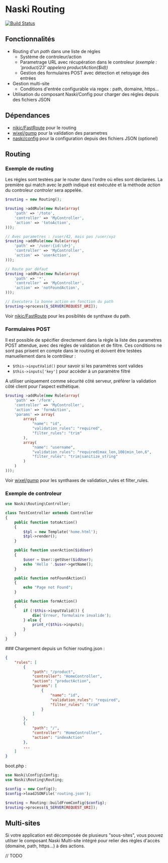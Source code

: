 # Naski Routing

[![Build Status](https://travis-ci.org/Doelia/routing.svg?branch=master)](https://travis-ci.org/Doelia/routing)


## Fonctionnalités
- Routing d'un *path* dans une liste de régles
    - Système de controleur/action
    - Parametrage URL avec récupération dans le controleur *(exemple : 'product/23' appelera productAction($id))*
    - Gestion des formulaires POST avec détection et netoyage des entrées
- Gestion multi-site
    - Conditions d'entrée configurable via regex : path, domaine, https...
- Utilisation du composant Naski/Config pour charger des régles depuis des fichiers JSON

## Dépendances

- [nikic/FastRoute](https://github.com/nikic/FastRoute) pour le routing
- [wixel/gump](https://github.com/Wixel/GUMP) pour la validation des parametres
- [naski/config](https://github.com/doelia/naski-config) pour la configuration depuis des fichiers JSON (optionel)


## Routing

### Exemple de routing
Les régles sont testées par le router dans l'ordre où elles sont déclarées. La première qui match avec le *path* indiqué est exécutée et la méthode *action* du controleur *controler* sera appelée.

```php
$routing = new Routing();

$routing >addRule(new Rule(array(
    'path' => '/toto',
    'controller' => 'MyController',
    'action' => 'totoAction',
)));

// Avec parametres : /user/42, mais pas /user/xyz
$routing >addRule(new Rule(array(
    'path' => '/user:{id:\d+}',
    'controller' => 'MyController',
    'action' => 'userAction',
)));

// Route par défaut
$routing >addRule(new Rule(array(
    'path' => '*',
    'controller' => 'MyController',
    'action' => 'notFoundAction',
)));

// Executera la bonne action en fonction du path
$routing->process($_SERVER[REQUEST_URI]);
```
Voir [nikic/FastRoute](https://github.com/nikic/FastRoute) pour les posiblités de synthaxe du path.

### Formulaires POST
Il est possible de spécifier directement dans la règle la liste des parametres POST attendue, avec des régles de validation et de filtre. Ces conditions ne sont pas prisent en compte dans le routing et doivent être testées manuellement dans le contrôleur :
- `$this->inputValid()` pour savoir si les paramètres sont valides
- `$this->inputs['key']` pour accèder à un paramètre filtré

A utiliser uniquement comme sécurité côté serveur, préférer la validation côté client pour l'aspect esthétique.

```php
$routing >addRule(new Rule(array(
    'path' => '/form',
    'controller' => 'MyController',
    'action' => 'formAction',
    'params' => array(
        array(
            "name": "id",
            "validation_rules": "required",
            "filter_rules": "trim"
        ),
        array(
            "name": "username",
            "validation_rules": "required|max_len,100|min_len,6",
            "filter_rules": "trim|sanitize_string"
        )
    )
)));
```

Voir [wixel/gump](https://github.com/Wixel/GUMP) pour les synthaxes de validation_rules et filter_rules.

### Exemple de controleur

```php
use Naski\Routing\Controller;

class TestController extends Controller
{
    public function totoAction()
    {
        $tpl = new Template('home.html');
        $tpl->render();
    }

    public function userAction($idUser)
    {
        $user = User::getUser($idUser);
        echo 'Hello '.$user->getName();
    }

    public function notFoundAction()
    {
        echo "Page not Found";
    }

    public function formAction()
    {
        if (!$this->inputValid()) {
            die('Erreur, formulaire invalide');
        } else {
            print_r($this->inputs);
        }
    }
}
```

### Chargement depuis un fichier
routing.json :
```json
{
    "rules": [
        {
            "path": "/product",
            "controller": "HomeController",
            "action": "productAction",
            "params": [
                {
                    "name": "id",
                    "validation_rules": "required",
                    "filter_rules": "trim"
                }
            ]
        },
        {
            "path": "/",
            "controller": "HomeController",
            "action": "indexAction"
        },
        ...
    ]
}
```
boot.php :
```php
use Naski\Config\Config;
use Naski\Routing\Routing;

$config = new Config();
$config->loadJSONFile('routing.json');

$routing = Routing::buildFromConfig($config);
$routing->process($_SERVER[REQUEST_URI]);
```

## Multi-sites

Si votre application est décomposée de plusieurs "sous-sites", vous pouvez utilser le composant Naski Multi-site intégré pour relier des règles d'accès (domaine, path, https...) à des actions.

// TODO
